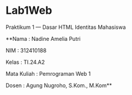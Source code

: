# Lab1Web

Praktikum 1 — Dasar HTML
Identitas Mahasiswa

**Nama : Nadine Amelia Putri

NIM : 312410188

Kelas : TI.24.A2

Mata Kuliah : Pemrograman Web 1

Dosen : Agung Nugroho, S.Kom., M.Kom**

